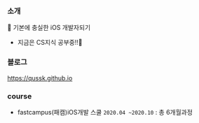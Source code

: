### 소개

🌱 기본에 충실한 iOS 개발자되기 
  
- 지금은 CS지식 공부중!!🔭


### 블로그

https://qussk.github.io


### course 
- fastcampus(패캠)iOS개발 스쿨 ```2020.04 ~2020.10``` : 총 6개월과정
